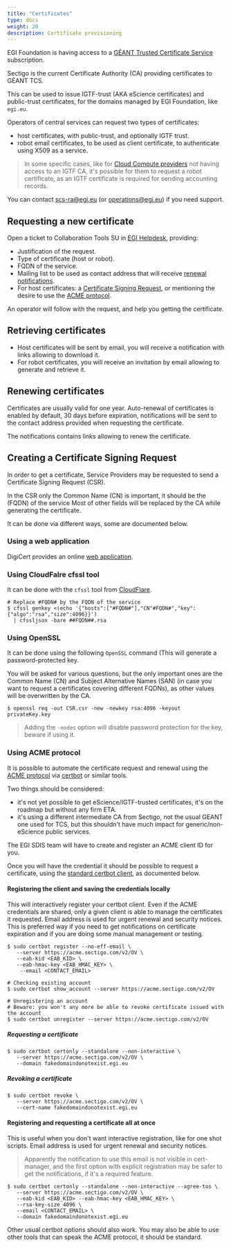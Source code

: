 ```yaml
---
title: "Certificates"
type: docs
weight: 20
description: Certificate provisioning
---
```


EGI Foundation is having access to a
[GÉANT Trusted Certificate Service](https://wiki.geant.org/display/TCSNT/)
subscription.

Sectigo is the current Certificate Authority (CA) providing certificates to
GÉANT TCS.

This can be used to issue IGTF-trust (AKA eScience certificates) and
public-trust certificates, for the domains managed by EGI Foundation, like
`egi.eu`.

Operators of central services can request two types of certificates:

- host certificates, with public-trust, and optionally IGTF trust.
- robot email certificates, to be used as client certificate, to authenticate
  using X509 as a service.

> In some specific cases, like for
> [Cloud Compute providers](../../../providers/cloud-compute/) not having access
> to an IGTF CA, it's possible for them to request a robot certificate, as an
> IGTF certificate is required for sending accounting records.

You can contact scs-ra@egi.eu (or operations@egi.eu) if you need support.

## Requesting a new certificate

Open a ticket to Collaboration Tools SU in [EGI Helpdesk](../../helpdesk),
providing:

- Justification of the request.
- Type of certificate (host or robot).
- FQDN of the service.
- Mailing list to be used as contact address that will receive
  [renewal notifications](#renewing-certificates).
- For host certificates: a
  [Certificate Signing Request](#creating-a-certificate-signing-request), or
  mentioning the desire to use the [ACME protocol](#using-acme-protocol).

An operator will follow with the request, and help you getting the certificate.

## Retrieving certificates

- Host certificates will be sent by email, you will receive a notification with
  links allowing to download it.
- For robot certificates, you will receive an invitation by email allowing to
  generate and retrieve it.

## Renewing certificates

Certificates are usually valid for one year. Auto-renewal of certificates is
enabled by default, 30 days before expiration, notifications will be sent to the
contact address provided when requesting the certificate.

The notifications contains links allowing to renew the certificate.

## Creating a Certificate Signing Request

In order to get a certificate, Service Providers may be requested to send a
Certificate Signing Request (CSR).

In the CSR only the Common Name (CN) is important, it should be the (FQDN) of
the service Most of other fields will be replaced by the CA while generating the
certificate.

It can be done via different ways, some are documented below.

### Using a web application

DigiCert provides an online
[web application](https://www.digicert.com/easy-csr/openssl.htm).

### Using CloudFalre cfssl tool

It can be done with the `cfssl` tool from
[CloudFlare](https://github.com/cloudflare/cfssl).

```shell
# Replace #FQDN# by the FQDN of the service
$ cfssl genkey <(echo '{"hosts":["#FQDN#"],"CN"#FQDN#","key":{"algo":"rsa","size":4096}}')
  | cfssljson -bare ##FQDN##.rsa
```

### Using OpenSSL

It can be done using the following `OpenSSL` command (This will generate a
password-protected key.

You will be asked for various questions, but the only important ones are the
Common Name (CN) and Subject Alternative Names (SAN) (in case you want to
request a certificates covering different FQDNs), as other values will be
overwritten by the CA.

```shell
$ openssl req -out CSR.csr -new -newkey rsa:4096 -keyout privateKey.key
```

> Adding the `-nodes` option will disable password protection for the key,
> beware if using it.

### Using ACME protocol

It is possible to automate the certificate request and renewal using the
[ACME protocol](https://datatracker.ietf.org/doc/html/rfc8555) via
[certbot](https://certbot.eff.org/) or similar tools.

Two things should be considered:

- it's not yet possible to get eScience/IGTF-trusted certificates, it's on the
  roadmap but without any firm ETA.
- it's using a different intermediate CA from Sectigo, not the usual GEANT one
  used for TCS, but this shouldn't have much impact for generic/non-eScience
  public services.

The EGI SDIS team will have to create and register an ACME client ID for you.

Once you will have the credential it should be possible to request a
certificate, using the [standard certbot client](https://certbot.eff.org/), as
documented below.

#### Registering the client and saving the credentials locally

This will interactively register your certbot client. Even if the ACME
credentials are shared, only a given client is able to manage the certificates
it requested. Email address is used for urgent renewal and security notices.
This is preferred way if you need to get notifications on certificate expiration
and if you are doing some manual management or testing.

```shell
$ sudo certbot register --no-eff-email \
   --server https://acme.sectigo.com/v2/OV \
   --eab-kid <EAB_KID> \
   --eab-hmac-key <EAB_HMAC_KEY> \
    --email <CONTACT_EMAIL>

# Checking existing account
$ sudo certbot show_account --server https://acme.sectigo.com/v2/OV

# Unregistering an account
# Beware: you won't any more be able to revoke certificate issued with the account
$ sudo certbot unregister --server https://acme.sectigo.com/v2/OV
```

##### Requesting a certificate

```shell
$ sudo certbot certonly --standalone --non-interactive \
   --server https://acme.sectigo.com/v2/OV \
   --domain fakedomaindonotexist.egi.eu
```

##### Revoking a certificate

```shell
$ sudo certbot revoke \
   --server https://acme.sectigo.com/v2/OV \
   --cert-name fakedomaindonotexist.egi.eu
```

#### Registering and requesting a certificate all at once

This is useful when you don't want interactive registration, like for one shot
scripts. Email address is used for urgent renewal and security notices.

> Apparently the notification to use this email is not visible in cert-manager,
> and the first option with explicit registration may be safer to get the
> notifications, if it's a required feature.

```shell
$ sudo certbot certonly --standalone --non-interactive --agree-tos \
   --server https://acme.sectigo.com/v2/OV \
   --eab-kid <EAB_KID> --eab-hmac-key <EAB_HMAC_KEY> \
   --rsa-key-size 4096 \
   --email <CONTACT_EMAIL> \
   --domain fakedomaindonotexist.egi.eu
```

Other usual certbot options should also work. You may also be able to use other
tools that can speak the ACME protocol, it should be standard.
